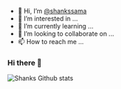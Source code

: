   
- 👋 Hi, I’m [@shankssama](https://t.me/Shanks_Kun)
- 👀 I’m interested in ...
- 🌱 I’m currently learning ...
- 💞️ I’m looking to collaborate on ...
- 📫 How to reach me ...

### Hi there 👋

![Shanks Github stats](https://github-readme-stats.vercel.app/api?username=shankssama&show_icons=true&theme=tokyonight)
